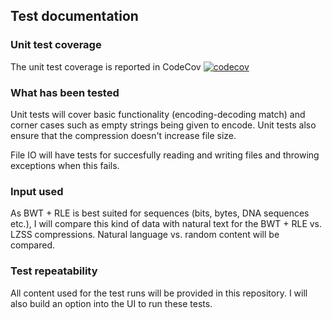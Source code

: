 ## Test documentation

### Unit test coverage
The unit test coverage is reported in CodeCov [![codecov](https://codecov.io/gh/shlevanto/tiralabra-2022/branch/main/graph/badge.svg?token=0EE9F994BB)](https://codecov.io/gh/shlevanto/tiralabra-2022)

### What has been tested
Unit tests will cover basic functionality (encoding-decoding match) and corner cases such as empty strings being given to encode. Unit tests also ensure that the compression doesn't increase file size.

File IO will have tests for succesfully reading and writing files and throwing exceptions when this fails.

### Input used
As BWT + RLE is best suited for sequences (bits, bytes, DNA sequences etc.), I will compare this kind of data with natural text for the BWT + RLE vs. LZSS compressions. Natural language vs. random content will be compared.

### Test repeatability
All content used for the test runs will be provided in this repository. I will also build an option into the UI to run these tests. 